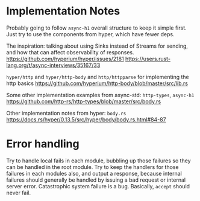 # Implementation Notes
Probably going to follow `async-h1` overall structure to keep it simple first. Just try to use the components from hyper, which have fewer deps.

The inspiration: talking about using Sinks instead of Streams for sending, and how that can affect observability of responses.
https://github.com/hyperium/hyper/issues/2181
https://users.rust-lang.org/t/async-interviews/35167/33

`hyper/http` and `hyper/http-body` and `http/httpparse` for implementing the http basics
https://github.com/hyperium/http-body/blob/master/src/lib.rs

Some other implementation examples from async-std: `http-types`, `async-h1`
https://github.com/http-rs/http-types/blob/master/src/body.rs

Other implementation notes from hyper: `body.rs`
https://docs.rs/hyper/0.13.5/src/hyper/body/body.rs.html#84-87

# Error handling
Try to handle local fails in each module, bubbling up those failures so they can be handled in the root module. Try to keep the handlers for those failures in each modules also, and output a response, because internal failures should generally be handled by issuing a bad request or internal server error. Catastrophic system failure is a bug. Basically, `accept` should never fail.
